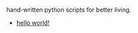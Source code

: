 hand-written python scripts for better living.

+ [hello world!](https://github.com/omororri/python/blob/main/helloworld.py)
